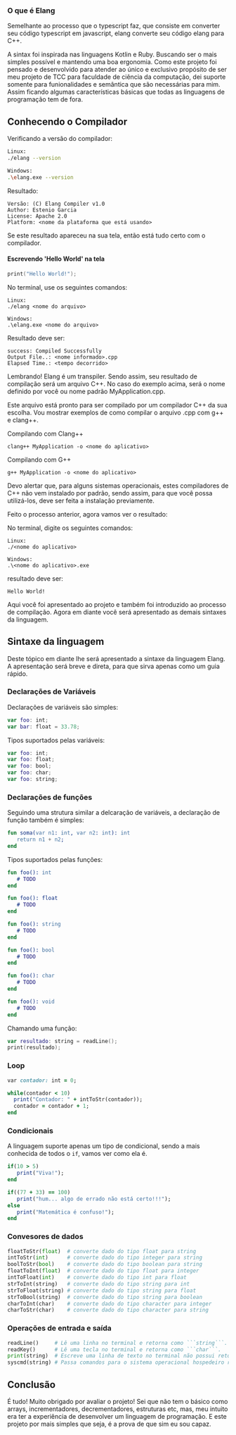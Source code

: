 ### O que é Elang

Semelhante ao processo que o typescript faz, que consiste em converter seu código typescript em javascript, elang converte seu código elang para C++.

A sintax foi inspirada nas linguagens Kotlin e Ruby. Buscando ser o mais simples possível e mantendo uma boa ergonomia.
Como este projeto foi pensado e desenvolvido para atender ao único e exclusivo propósito de ser meu projeto de TCC para faculdade de ciência da computação, dei suporte somente para funionalidades e semântica que são necessárias para mim. Assim ficando algumas características básicas que todas as linguagens de programação tem de fora.

## Conhecendo o Compilador

Verificando a versão do compilador:

```bash
Linux:
./elang --version

Windows:
.\elang.exe --version
```

Resultado:

	Versão: (C) Elang Compiler v1.0
	Author: Estenio Garcia
	License: Apache 2.0
	Platform: <nome da plataforma que está usando>

Se este resultado apareceu na sua tela, então está tudo certo com o compilador.

#### Escrevendo 'Hello World' na tela

```swift
print("Hello World!");
```

No terminal, use os seguintes comandos:

	Linux:
	./elang <nome do arquivo>
	
	Windows:
	.\elang.exe <nome do arquivo>

Resultado deve ser:

	success: Compiled Successfully
	Output File..: <nome informado>.cpp
	Elapsed Time.: <tempo decorrido>

Lembrando! Elang é um transpiler. Sendo assim, seu resultado de compilação será um arquivo C++. No caso do exemplo acima, será o nome definido por você ou nome padrão MyApplication.cpp. 

Este arquivo está pronto para ser compilado por um compilador C++ da sua escolha. Vou mostrar exemplos de como compilar o arquivo .cpp com g++ e clang++.

Compilando com Clang++

	clang++ MyApplication -o <nome do aplicativo>

Compilando com G++

	g++ MyApplication -o <nome do aplicativo>

Devo alertar que, para alguns sistemas operacionais, estes compiladores de C++ não vem instalado por padrão, sendo assim, para que você possa utilizá-los, deve ser feita a instalação previamente.

Feito o processo anterior, agora vamos ver o resultado:

No terminal, digite os seguintes comandos:

	Linux:
	./<nome do aplicativo>
	
	Windows:
	.\<nome do aplicativo>.exe

resultado deve ser:

	Hello World!

Aqui você foi apresentado ao projeto e também foi introduzido ao processo de compilação. Agora em diante você será apresentado as demais sintaxes da linguagem.

## Sintaxe da linguagem

Deste tópico em diante lhe será apresentado a sintaxe da linguagem Elang. A apresentação será breve e direta, para que sirva apenas como um guia rápido.

### Declarações de Variáveis

Declarações de variáveis são simples:

```swift
var foo: int;
var bar: float = 33.78;
```

Tipos suportados pelas variáveis:

```swift
var foo: int;
var foo: float;
var foo: bool;
var foo: char;
var foo: string;
```

### Declarações de funções

Seguindo uma strutura similar a delcaração de variáveis, a declaração de função também é simples:

```erlang
fun soma(var n1: int, var n2: int): int
   return n1 + n2;
end
```

Tipos suportados pelas funções:

```erlang
fun foo(): int
   # TODO
end

fun foo(): float
   # TODO
end

fun foo(): string
   # TODO
end

fun foo(): bool
   # TODO
end

fun foo(): char
   # TODO
end

fun foo(): void
   # TODO
end
```

Chamando uma função:

```kotlin
var resultado: string = readLine();
print(resultado);
```

### Loop

```ruby
var contador: int = 0;

while(contador < 10) 
  print("Contador: " + intToStr(contador));
  contador = contador + 1;
end
```

### Condicionais

A linguagem suporte apenas um tipo de condicional, sendo a mais conhecida de todos o ```if```, vamos ver como ela é.

```ruby
if(10 > 5)
   print("Viva!");
end
```

```ruby
if((77 + 33) == 100)
   print("hum... algo de errado não está certo!!!");
else
   print("Matemática é confuso!");
end
```

### Convesores de dados

```python
floatToStr(float)  # converte dado do tipo float para string
intToStr(int)      # converte dado do tipo integer para string
boolToStr(bool)    # converte dado do tipo boolean para string
floatToInt(float)  # converte dado do tipo float para integer
intToFloat(int)    # converte dado do tipo int para float
strToInt(string)   # converte dado do tipo string para int
strToFloat(string) # converte dado do tipo string para float
strToBool(string)  # converte dado do tipo string para boolean
charToInt(char)    # converte dado do tipo character para integer
charToStr(char)    # converte dado do tipo character para string
```

### Operações de entrada e saída

```python
readLine()     # Lê uma linha no terminal e retorna como ```string```.
readKey()      # Lê uma tecla no terminal e retorna como ```char```.
print(string)  # Escreve uma linha de texto no terminal não possui retorno.
syscmd(string) # Passa comandos para o sistema operacional hospedeiro retornando ```ìnt``` sendo este inteiro o status da execução do comando.
```

## Conclusão

É tudo! Muito obrigado por avaliar o projeto! Sei que não tem o básico como arrays, incrementadores, decrementadores, estruturas etc, mas, meu intuito era ter a experiência de desenvolver um linguagem de programação. E este projeto por mais simples que seja, é a prova de que sim eu sou capaz.


